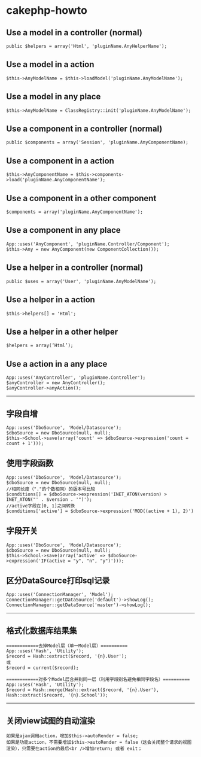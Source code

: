 cakephp-howto
=============

Use a model in a controller (normal)
------
	public $helpers = array('Html', 'pluginName.AnyHelperName');

Use a model in a action
------
	$this->AnyModelName = $this->loadModel('pluginName.AnyModelName');

Use a model in any place
------
	$this->AnyModelName = ClassRegistry::init('pluginName.AnyModelName');

Use a component in a controller (normal)
------
	public $components = array('Session', 'pluginName.AnyComponentName);

Use a component in a action
------
	$this->AnyComponentName = $this->components->load('pluginName.AnyComponentName');

Use a component in a other component
------
	$components = array('pluginName.AnyComponentName');

Use a component in any place
------
	App::uses('AnyComponent', 'pluginName.Controller/Component');
	$this->Any = new AnyComponent(new ComponentCollection());

Use a helper in a controller (normal)
------
	public $uses = array('User', 'pluginName.AnyModelName');

Use a helper in a action
------
	$this->helpers[] = 'Html';

Use a helper in a other helper
------
	$helpers = array(‘Html’);

Use a action in a any place
------
	App::uses('AnyController', 'pluginName.Controller');
	$anyController = new AnyController();
	$anyController->anyAction();

***************

字段自增
------
	App::uses('DboSource', 'Model/Datasource');
	$dboSource = new DboSource(null, null);
	$this->School->save(array('count' => $dboSource->expression('count = count + 1')));

使用字段函数
------
	App::uses('DboSource', 'Model/Datasource');
	$dboSource = new DboSource(null, null);
	//相同长度（"."的个数相同）的版本号比较
	$conditions[] = $dboSource->expression('INET_ATON(version) > INET_ATON("' . $version . '")');
	//active字段在[0, 1]之间转换
	$conditions['active'] = $dboSource->expression('MOD((active + 1), 2)')

字段开关
------
	App::uses('DboSource', 'Model/Datasource');
	$dboSource = new DboSource(null, null);
	$this->School->save(array('active' => $dboSource->expression('IF(active = "y", "n", "y")')));

区分DataSource打印sql记录
------
	App::uses('ConnectionManager', 'Model');
	ConnectionManager::getDataSource('default')->showLog();
	ConnectionManager::getDataSource('master')->showLog();

***************
	
格式化数据库结果集
------
	============去掉Model层（单一Model层）==========
	App::uses('Hash', 'Utility');
 	$record = Hash::extract($record, '{n}.User');
	或
	$record = current($record);

	============对多个Model层合并到同一层（利用字段别名避免相同字段名）==========
	App::uses('Hash', 'Utility');
	$record = Hash::merge(Hash::extract($record, '{n}.User'), Hash::extract($record, '{n}.School'));

*********************

关闭view试图的自动渲染
------
	如果是ajax调用action，增加$this->autoRender = false;
	如果是功能action，不需要增加$this->autoRender = false（这会关闭整个请求的视图渲染），只需要在action的最后<br />增加return; 或者 exit；



